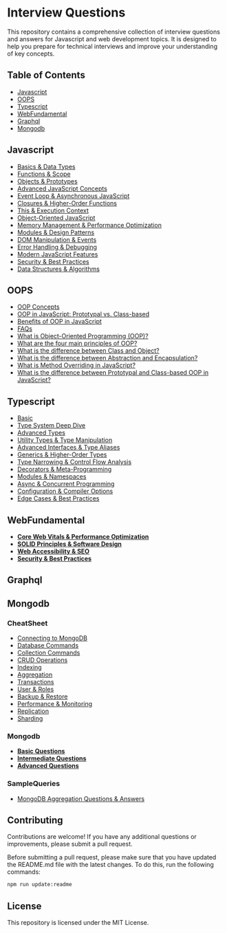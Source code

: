 # Interview Questions

This repository contains a comprehensive collection of interview questions and answers for Javascript and web development topics. It is designed to help you prepare for technical interviews and improve your understanding of key concepts.

## Table of Contents

- [Javascript](#javascript)
- [OOPS](#oops)
- [Typescript](#typescript)
- [WebFundamental](#webfundamental)
- [Graphql](#graphql)
- [Mongodb](#mongodb)

## Javascript

- [Basics & Data Types](collection/Javascript.md#basics--data-types)
- [Functions & Scope](collection/Javascript.md#functions--scope)
- [Objects & Prototypes](collection/Javascript.md#objects--prototypes)
- [Advanced JavaScript Concepts](collection/Javascript.md#advanced-javascript-concepts)
- [Event Loop & Asynchronous JavaScript](collection/Javascript.md#event-loop--asynchronous-javascript)
- [Closures & Higher-Order Functions](collection/Javascript.md#closures--higher-order-functions)
- [This & Execution Context](collection/Javascript.md#this--execution-context)
- [Object-Oriented JavaScript](collection/Javascript.md#object-oriented-javascript)
- [Memory Management & Performance Optimization](collection/Javascript.md#memory-management--performance-optimization)
- [Modules & Design Patterns](collection/Javascript.md#modules--design-patterns)
- [DOM Manipulation & Events](collection/Javascript.md#dom-manipulation--events)
- [Error Handling & Debugging](collection/Javascript.md#error-handling--debugging)
- [Modern JavaScript Features](collection/Javascript.md#modern-javascript-features)
- [Security & Best Practices](collection/Javascript.md#security--best-practices)
- [Data Structures & Algorithms](collection/Javascript.md#data-structures--algorithms)

## OOPS

- [OOP Concepts](collection/OOPS.md#oop-concepts)
- [OOP in JavaScript: Prototypal vs. Class-based](collection/OOPS.md#oop-in-javascript-prototypal-vs-class-based)
- [Benefits of OOP in JavaScript](collection/OOPS.md#benefits-of-oop-in-javascript)
- [FAQs](collection/OOPS.md#faqs)
- [What is Object-Oriented Programming (OOP)?](collection/OOPS.md#what-is-object-oriented-programming-oop)
- [What are the four main principles of OOP?](collection/OOPS.md#what-are-the-four-main-principles-of-oop)
- [What is the difference between Class and Object?](collection/OOPS.md#what-is-the-difference-between-class-and-object)
- [What is the difference between Abstraction and Encapsulation?](collection/OOPS.md#what-is-the-difference-between-abstraction-and-encapsulation)
- [What is Method Overriding in JavaScript?](collection/OOPS.md#what-is-method-overriding-in-javascript)
- [What is the difference between Prototypal and Class-based OOP in JavaScript?](collection/OOPS.md#what-is-the-difference-between-prototypal-and-class-based-oop-in-javascript)

## Typescript

- [Basic](collection/Typescript.md#basic)
- [Type System Deep Dive](collection/Typescript.md#type-system-deep-dive)
- [Advanced Types](collection/Typescript.md#advanced-types)
- [Utility Types & Type Manipulation](collection/Typescript.md#utility-types--type-manipulation)
- [Advanced Interfaces & Type Aliases](collection/Typescript.md#advanced-interfaces--type-aliases)
- [Generics & Higher-Order Types](collection/Typescript.md#generics--higher-order-types)
- [Type Narrowing & Control Flow Analysis](collection/Typescript.md#type-narrowing--control-flow-analysis)
- [Decorators & Meta-Programming](collection/Typescript.md#decorators--meta-programming)
- [Modules & Namespaces](collection/Typescript.md#modules--namespaces)
- [Async & Concurrent Programming](collection/Typescript.md#async--concurrent-programming)
- [Configuration & Compiler Options](collection/Typescript.md#configuration--compiler-options)
- [Edge Cases & Best Practices](collection/Typescript.md#edge-cases--best-practices)

## WebFundamental

- [**Core Web Vitals & Performance Optimization**](collection/WebFundamental.md#core-web-vitals--performance-optimization)
- [**SOLID Principles & Software Design**](collection/WebFundamental.md#solid-principles--software-design)
- [**Web Accessibility & SEO**](collection/WebFundamental.md#web-accessibility--seo)
- [**Security & Best Practices**](collection/WebFundamental.md#security--best-practices)

## Graphql



## Mongodb

### CheatSheet

- [Connecting to MongoDB](collection/mongodb/CheatSheet.md#connecting-to-mongodb)
- [Database Commands](collection/mongodb/CheatSheet.md#database-commands)
- [Collection Commands](collection/mongodb/CheatSheet.md#collection-commands)
- [CRUD Operations](collection/mongodb/CheatSheet.md#crud-operations)
- [Indexing](collection/mongodb/CheatSheet.md#indexing)
- [Aggregation](collection/mongodb/CheatSheet.md#aggregation)
- [Transactions](collection/mongodb/CheatSheet.md#transactions)
- [User & Roles](collection/mongodb/CheatSheet.md#user--roles)
- [Backup & Restore](collection/mongodb/CheatSheet.md#backup--restore)
- [Performance & Monitoring](collection/mongodb/CheatSheet.md#performance--monitoring)
- [Replication](collection/mongodb/CheatSheet.md#replication)
- [Sharding](collection/mongodb/CheatSheet.md#sharding)

### Mongodb

- [**Basic Questions**](collection/mongodb/Mongodb.md#basic-questions)
- [**Intermediate Questions**](collection/mongodb/Mongodb.md#intermediate-questions)
- [**Advanced Questions**](collection/mongodb/Mongodb.md#advanced-questions)

### SampleQueries

- [MongoDB Aggregation Questions & Answers](collection/mongodb/SampleQueries.md#mongodb-aggregation-questions--answers)

## Contributing

Contributions are welcome! If you have any additional questions or improvements, please submit a pull request. 

Before submitting a pull request, please make sure that you have updated the README.md file with the latest changes.
To do this, run the following commands:
```bash
npm run update:readme
```

## License

This repository is licensed under the MIT License.
